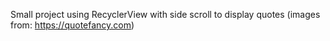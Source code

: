 Small project using RecyclerView with side scroll to display quotes (images from: https://quotefancy.com)

